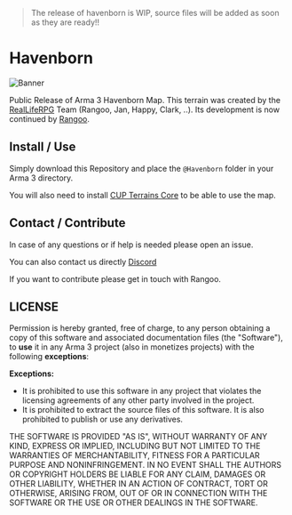 > The release of havenborn is WIP, source files will be added as soon as they are ready!!

# Havenborn
![Banner](https://i.imgur.com/KjsMD03.png)

Public Release of Arma 3 Havenborn Map.
This terrain was created by the [RealLifeRPG](https://realliferpg.de/) Team (Rangoo, Jan, Happy, Clark, ..). Its development is now continued by [Rangoo](https://github.com/Rangooo1337).

## Install / Use
Simply download this Repository and place the `@Havenborn` folder in your Arma 3 directory. 

You will also need to install [CUP Terrains Core](http://cup-arma3.org/) to be able to use the map.

## Contact / Contribute
In case of any questions or if help is needed please open an issue. 

You can also contact us directly [Discord](https://discord.gg/A6ZvQtt)

If you want to contribute please get in touch with Rangoo.

## LICENSE
Permission is hereby granted, free of charge, to any person obtaining a copy of this software and associated documentation files (the "Software"), to **use** it in any Arma 3 project (also in monetizes projects) with the following **exceptions**:

**Exceptions:**
- It is prohibited to use this software in any project that violates the licensing agreements of any other party involved in the project.
- It is prohibited to extract the source files of this software. It is also prohibited to publish or use any derivatives.

THE SOFTWARE IS PROVIDED "AS IS", WITHOUT WARRANTY OF ANY KIND, EXPRESS OR IMPLIED, INCLUDING BUT NOT LIMITED TO THE WARRANTIES OF MERCHANTABILITY, FITNESS FOR A PARTICULAR PURPOSE AND NONINFRINGEMENT. IN NO EVENT SHALL THE AUTHORS OR COPYRIGHT HOLDERS BE LIABLE FOR ANY CLAIM, DAMAGES OR OTHER LIABILITY, WHETHER IN AN ACTION OF CONTRACT, TORT OR OTHERWISE, ARISING FROM, OUT OF OR IN CONNECTION WITH THE SOFTWARE OR THE USE OR OTHER DEALINGS IN THE SOFTWARE.
